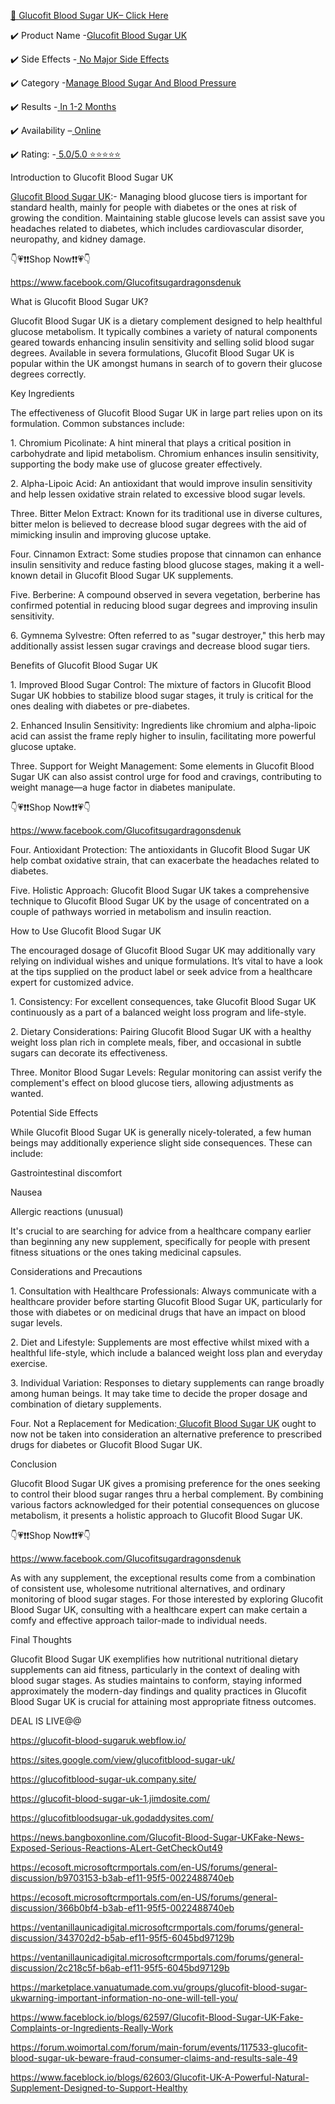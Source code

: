 <p class="zfr3Q CDt4Ke " dir="ltr"><a class="XqQF9c" href="https://besthealthtopic.com/glucofit-blood-sugar-uk-buy" target="_blank"><span class="puwcIf C9DxTc ">🌸&nbsp;</span><span class="puwcIf C9DxTc ">Glucofit Blood Sugar UK&ndash; Click Here</span></a></p>
<p class="zfr3Q CDt4Ke " dir="ltr"><span class="puwcIf C9DxTc ">✔️&nbsp;</span><span class="puwcIf C9DxTc ">Product Name -</span><a class="XqQF9c" href="https://besthealthtopic.com/glucofit-blood-sugar-uk-buy" target="_blank"><span class="puwcIf C9DxTc ">Glucofit Blood Sugar UK</span></a></p>
<p class="zfr3Q CDt4Ke " dir="ltr"><span class="puwcIf C9DxTc ">✔️&nbsp;</span><span class="puwcIf C9DxTc ">Side Effects -</span><a class="XqQF9c" href="https://besthealthtopic.com/glucofit-blood-sugar-uk-buy" target="_blank"><span class="puwcIf C9DxTc ">&nbsp;</span><span class="puwcIf C9DxTc ">No Major Side Effects</span></a></p>
<p class="zfr3Q CDt4Ke " dir="ltr"><span class="puwcIf C9DxTc ">✔️&nbsp;</span><span class="puwcIf C9DxTc ">Category -</span><a class="XqQF9c" href="https://besthealthtopic.com/glucofit-blood-sugar-uk-buy" target="_blank"><span class="puwcIf C9DxTc ">Manage Blood Sugar And Blood Pressure</span></a></p>
<p class="zfr3Q CDt4Ke " dir="ltr"><span class="puwcIf C9DxTc ">✔️&nbsp;</span><span class="puwcIf C9DxTc ">Results -</span><a class="XqQF9c" href="https://besthealthtopic.com/glucofit-blood-sugar-uk-buy" target="_blank"><span class="puwcIf C9DxTc ">&nbsp;</span><span class="puwcIf C9DxTc ">In 1-2 Months</span></a></p>
<p class="zfr3Q CDt4Ke " dir="ltr"><span class="puwcIf C9DxTc ">✔️&nbsp;</span><span class="puwcIf C9DxTc ">Availability &ndash;</span><a class="XqQF9c" href="https://besthealthtopic.com/glucofit-blood-sugar-uk-buy" target="_blank"><span class="puwcIf C9DxTc ">&nbsp;</span><span class="puwcIf C9DxTc ">Online</span></a></p>
<p class="zfr3Q CDt4Ke " dir="ltr"><span class="puwcIf C9DxTc ">✔️&nbsp;</span><span class="puwcIf C9DxTc ">Rating: -</span><a class="XqQF9c" href="https://besthealthtopic.com/glucofit-blood-sugar-uk-buy" target="_blank"><span class="puwcIf C9DxTc ">&nbsp;</span><span class="puwcIf C9DxTc ">5.0/5.0 ⭐⭐⭐⭐⭐</span></a></p>
<p class="zfr3Q CDt4Ke " dir="ltr"><span class="jgG6ef C9DxTc ">Introduction to Glucofit Blood Sugar UK</span></p>
<p class="zfr3Q CDt4Ke " dir="ltr"><a class="XqQF9c" href="https://besthealthtopic.com/glucofit-blood-sugar-uk-buy" target="_blank"><span class="jgG6ef C9DxTc aw5Odc ">Glucofit Blood Sugar UK</span></a><span class="jgG6ef C9DxTc ">:- Managing blood glucose tiers is important for standard health, mainly for people with diabetes or the ones at risk of growing the condition. Maintaining stable glucose levels can assist save you headaches related to diabetes, which includes cardiovascular disorder, neuropathy, and kidney damage.</span></p>
<p class="zfr3Q CDt4Ke " dir="ltr"><span class="jgG6ef C9DxTc ">👇</span><span class="jgG6ef C9DxTc ">💗</span><span class="jgG6ef C9DxTc ">❗❗Shop Now❗❗💗👇</span></p>
<p class="zfr3Q CDt4Ke " dir="ltr"><a class="XqQF9c" href="https://www.facebook.com/Glucofitsugardragonsdenuk" target="_blank"><span class="jgG6ef C9DxTc aw5Odc ">https://www.facebook.com/Glucofitsugardragonsdenuk</span></a></p>
<p class="zfr3Q CDt4Ke " dir="ltr"><span class="jgG6ef C9DxTc ">What is Glucofit Blood Sugar UK?</span></p>
<p class="zfr3Q CDt4Ke " dir="ltr"><span class="jgG6ef C9DxTc ">Glucofit Blood Sugar UK is a dietary complement designed to help healthful glucose metabolism. It typically combines a variety of natural components geared towards enhancing insulin sensitivity and selling solid blood sugar degrees. Available in severa formulations, Glucofit Blood Sugar UK is popular within the UK amongst humans in search of to govern their glucose degrees correctly.</span></p>
<p class="zfr3Q CDt4Ke " dir="ltr"><span class="jgG6ef C9DxTc ">Key Ingredients</span></p>
<p class="zfr3Q CDt4Ke " dir="ltr"><span class="jgG6ef C9DxTc ">The effectiveness of Glucofit Blood Sugar UK in large part relies upon on its formulation. Common substances include:</span></p>
<p class="zfr3Q CDt4Ke " dir="ltr"><span class="jgG6ef C9DxTc ">1. Chromium Picolinate: A hint mineral that plays a critical position in carbohydrate and lipid metabolism. Chromium enhances insulin sensitivity, supporting the body make use of glucose greater effectively.</span></p>
<p class="zfr3Q CDt4Ke " dir="ltr"><span class="jgG6ef C9DxTc ">2. Alpha-Lipoic Acid: An antioxidant that would improve insulin sensitivity and help lessen oxidative strain related to excessive blood sugar levels.</span></p>
<p class="zfr3Q CDt4Ke " dir="ltr"><span class="jgG6ef C9DxTc ">Three. Bitter Melon Extract: Known for its traditional use in diverse cultures, bitter melon is believed to decrease blood sugar degrees with the aid of mimicking insulin and improving glucose uptake.</span></p>
<p class="zfr3Q CDt4Ke " dir="ltr"><span class="jgG6ef C9DxTc ">Four. Cinnamon Extract: Some studies propose that cinnamon can enhance insulin sensitivity and reduce fasting blood glucose stages, making it a well-known detail in Glucofit Blood Sugar UK supplements.</span></p>
<p class="zfr3Q CDt4Ke " dir="ltr"><span class="jgG6ef C9DxTc ">Five. Berberine: A compound observed in severa vegetation, berberine has confirmed potential in reducing blood sugar degrees and improving insulin sensitivity.</span></p>
<p class="zfr3Q CDt4Ke " dir="ltr"><span class="jgG6ef C9DxTc ">6. Gymnema Sylvestre: Often referred to as "sugar destroyer," this herb may additionally assist lessen sugar cravings and decrease blood sugar tiers.</span></p>
<p class="zfr3Q CDt4Ke " dir="ltr"><span class="jgG6ef C9DxTc ">Benefits of Glucofit Blood Sugar UK</span></p>
<p class="zfr3Q CDt4Ke " dir="ltr"><span class="jgG6ef C9DxTc ">1. Improved Blood Sugar Control: The mixture of factors in Glucofit Blood Sugar UK hobbies to stabilize blood sugar stages, it truly is critical for the ones dealing with diabetes or pre-diabetes.</span></p>
<p class="zfr3Q CDt4Ke " dir="ltr"><span class="jgG6ef C9DxTc ">2. Enhanced Insulin Sensitivity: Ingredients like chromium and alpha-lipoic acid can assist the frame reply higher to insulin, facilitating more powerful glucose uptake.</span></p>
<p class="zfr3Q CDt4Ke " dir="ltr"><span class="jgG6ef C9DxTc ">Three. Support for Weight Management: Some elements in Glucofit Blood Sugar UK can also assist control urge for food and cravings, contributing to weight manage&mdash;a huge factor in diabetes manipulate.</span></p>
<p class="zfr3Q CDt4Ke " dir="ltr"><span class="jgG6ef C9DxTc ">👇💗❗❗Shop Now❗❗💗👇</span></p>
<p class="zfr3Q CDt4Ke " dir="ltr"><a class="XqQF9c" href="https://www.facebook.com/Glucofitsugardragonsdenuk" target="_blank"><span class="jgG6ef C9DxTc aw5Odc ">https://www.facebook.com/Glucofitsugardragonsdenuk</span></a></p>
<p class="zfr3Q CDt4Ke " dir="ltr"><span class="jgG6ef C9DxTc ">Four. Antioxidant Protection: The antioxidants in Glucofit Blood Sugar UK help combat oxidative strain, that can exacerbate the headaches related to diabetes.</span></p>
<p class="zfr3Q CDt4Ke " dir="ltr"><span class="jgG6ef C9DxTc ">Five. Holistic Approach: Glucofit Blood Sugar UK takes a comprehensive technique to Glucofit Blood Sugar UK by the usage of concentrated on a couple of pathways worried in metabolism and insulin reaction.</span></p>
<p class="zfr3Q CDt4Ke " dir="ltr"><span class="jgG6ef C9DxTc ">How to Use Glucofit Blood Sugar UK</span></p>
<p class="zfr3Q CDt4Ke " dir="ltr"><span class="jgG6ef C9DxTc ">The encouraged dosage of Glucofit Blood Sugar UK may additionally vary relying on individual wishes and unique formulations. It&rsquo;s vital to have a look at the tips supplied on the product label or seek advice from a healthcare expert for customized advice.</span></p>
<p class="zfr3Q CDt4Ke " dir="ltr"><span class="jgG6ef C9DxTc ">1. Consistency: For excellent consequences, take Glucofit Blood Sugar UK continuously as a part of a balanced weight loss program and life-style.</span></p>
<p class="zfr3Q CDt4Ke " dir="ltr"><span class="jgG6ef C9DxTc ">2. Dietary Considerations: Pairing Glucofit Blood Sugar UK with a healthy weight loss plan rich in complete meals, fiber, and occasional in subtle sugars can decorate its effectiveness.</span></p>
<p class="zfr3Q CDt4Ke " dir="ltr"><span class="jgG6ef C9DxTc ">Three. Monitor Blood Sugar Levels: Regular monitoring can assist verify the complement's effect on blood glucose tiers, allowing adjustments as wanted.</span></p>
<p class="zfr3Q CDt4Ke " dir="ltr"><span class="jgG6ef C9DxTc ">Potential Side Effects</span></p>
<p class="zfr3Q CDt4Ke " dir="ltr"><span class="jgG6ef C9DxTc ">While Glucofit Blood Sugar UK is generally nicely-tolerated, a few human beings may additionally experience slight side consequences. These can include:</span></p>
<p class="zfr3Q CDt4Ke " dir="ltr"><span class="jgG6ef C9DxTc ">Gastrointestinal discomfort</span></p>
<p class="zfr3Q CDt4Ke " dir="ltr"><span class="jgG6ef C9DxTc ">Nausea</span></p>
<p class="zfr3Q CDt4Ke " dir="ltr"><span class="jgG6ef C9DxTc ">Allergic reactions (unusual)</span></p>
<p class="zfr3Q CDt4Ke " dir="ltr"><span class="jgG6ef C9DxTc ">It's crucial to are searching for advice from a healthcare company earlier than beginning any new supplement, specifically for people with present fitness situations or the ones taking medicinal capsules.</span></p>
<p class="zfr3Q CDt4Ke " dir="ltr"><span class="jgG6ef C9DxTc ">Considerations and Precautions</span></p>
<p class="zfr3Q CDt4Ke " dir="ltr"><span class="jgG6ef C9DxTc ">1. Consultation with Healthcare Professionals: Always communicate with a healthcare provider before starting Glucofit Blood Sugar UK, particularly for those with diabetes or on medicinal drugs that have an impact on blood sugar levels.</span></p>
<p class="zfr3Q CDt4Ke " dir="ltr"><span class="jgG6ef C9DxTc ">2. Diet and Lifestyle: Supplements are most effective whilst mixed with a healthful life-style, which include a balanced weight loss plan and everyday exercise.</span></p>
<p class="zfr3Q CDt4Ke " dir="ltr"><span class="jgG6ef C9DxTc ">3. Individual Variation: Responses to dietary supplements can range broadly among human beings. It may take time to decide the proper dosage and combination of dietary supplements.</span></p>
<p class="zfr3Q CDt4Ke " dir="ltr"><span class="jgG6ef C9DxTc ">Four. Not a Replacement for Medication:</span><a class="XqQF9c" href="https://besthealthtopic.com/glucofit-blood-sugar-uk-buy" target="_blank"><span class="jgG6ef C9DxTc ">&nbsp;</span><span class="jgG6ef C9DxTc aw5Odc ">Glucofit Blood Sugar UK</span></a><span class="jgG6ef C9DxTc ">&nbsp;ought to now not be taken into consideration an alternative preference to prescribed drugs for diabetes or Glucofit Blood Sugar UK.</span></p>
<p class="zfr3Q CDt4Ke " dir="ltr"><span class="jgG6ef C9DxTc ">Conclusion</span></p>
<p class="zfr3Q CDt4Ke " dir="ltr"><span class="jgG6ef C9DxTc ">Glucofit Blood Sugar UK gives a promising preference for the ones seeking to control their blood sugar ranges thru a herbal complement. By combining various factors acknowledged for their potential consequences on glucose metabolism, it presents a holistic approach to Glucofit Blood Sugar UK.</span></p>
<p class="zfr3Q CDt4Ke " dir="ltr"><span class="jgG6ef C9DxTc ">👇💗❗❗Shop Now❗❗💗👇</span></p>
<p class="zfr3Q CDt4Ke " dir="ltr"><a class="XqQF9c" href="https://www.facebook.com/Glucofitsugardragonsdenuk" target="_blank"><span class="jgG6ef C9DxTc aw5Odc ">https://www.facebook.com/Glucofitsugardragonsdenuk</span></a></p>
<p class="zfr3Q CDt4Ke " dir="ltr"><span class="jgG6ef C9DxTc ">As with any supplement, the exceptional results come from a combination of consistent use, wholesome nutritional alternatives, and ordinary monitoring of blood sugar stages. For those interested by exploring Glucofit Blood Sugar UK, consulting with a healthcare expert can make certain a comfy and effective approach tailor-made to individual needs.</span></p>
<p class="zfr3Q CDt4Ke " dir="ltr"><span class="jgG6ef C9DxTc ">Final Thoughts</span></p>
<p class="zfr3Q CDt4Ke " dir="ltr"><span class="jgG6ef C9DxTc ">Glucofit Blood Sugar UK exemplifies how nutritional nutritional dietary supplements can aid fitness, particularly in the context of dealing with blood sugar stages. As studies maintains to conform, staying informed approximately the modern-day findings and quality practices in Glucofit Blood Sugar UK is crucial for attaining most appropriate fitness outcomes.</span></p>
<p class="zfr3Q CDt4Ke " dir="ltr"><span class="puwcIf C9DxTc ">DEAL IS LIVE@@</span></p>
<p class="zfr3Q CDt4Ke " dir="ltr"><a class="XqQF9c" href="https://glucofit-blood-sugaruk.webflow.io/" target="_blank"><span class="puwcIf C9DxTc aw5Odc ">https://glucofit-blood-sugaruk.webflow.io/</span></a></p>
<p class="zfr3Q CDt4Ke " dir="ltr"><a class="XqQF9c" href="https://sites.google.com/view/glucofitblood-sugar-uk/" target="_blank"><span class="puwcIf C9DxTc aw5Odc ">https://sites.google.com/view/glucofitblood-sugar-uk/</span></a></p>
<p class="zfr3Q CDt4Ke " dir="ltr"><a class="XqQF9c" href="https://glucofitblood-sugar-uk.company.site/" target="_blank"><span class="puwcIf C9DxTc aw5Odc ">https://glucofitblood-sugar-uk.company.site/</span></a></p>
<p class="zfr3Q CDt4Ke " dir="ltr"><a class="XqQF9c" href="https://glucofit-blood-sugar-uk-1.jimdosite.com/" target="_blank"><span class="puwcIf C9DxTc aw5Odc ">https://glucofit-blood-sugar-uk-1.jimdosite.com/</span></a></p>
<p class="zfr3Q CDt4Ke " dir="ltr"><a class="XqQF9c" href="https://glucofitbloodsugar-uk.godaddysites.com/" target="_blank"><span class="puwcIf C9DxTc aw5Odc ">https://glucofitbloodsugar-uk.godaddysites.com/</span></a></p>
<p class="zfr3Q CDt4Ke " dir="ltr"><a class="XqQF9c" href="https://news.bangboxonline.com/Glucofit-Blood-Sugar-UKFake-News-Exposed-Serious-Reactions-ALert-GetCheckOut49" target="_blank"><span class="puwcIf C9DxTc aw5Odc ">https://news.bangboxonline.com/Glucofit-Blood-Sugar-UKFake-News-Exposed-Serious-Reactions-ALert-GetCheckOut49</span></a></p>
<p class="zfr3Q CDt4Ke " dir="ltr"><a class="XqQF9c" href="https://ecosoft.microsoftcrmportals.com/en-US/forums/general-discussion/b9703153-b3ab-ef11-95f5-0022488740eb" target="_blank"><span class="puwcIf C9DxTc aw5Odc ">https://ecosoft.microsoftcrmportals.com/en-US/forums/general-discussion/b9703153-b3ab-ef11-95f5-0022488740eb</span></a></p>
<p class="zfr3Q CDt4Ke " dir="ltr"><a class="XqQF9c" href="https://ecosoft.microsoftcrmportals.com/en-US/forums/general-discussion/366b0bf4-b3ab-ef11-95f5-0022488740eb" target="_blank"><span class="puwcIf C9DxTc aw5Odc ">https://ecosoft.microsoftcrmportals.com/en-US/forums/general-discussion/366b0bf4-b3ab-ef11-95f5-0022488740eb</span></a></p>
<p class="zfr3Q CDt4Ke " dir="ltr"><a class="XqQF9c" href="https://ventanillaunicadigital.microsoftcrmportals.com/forums/general-discussion/343702d2-b5ab-ef11-95f5-6045bd97129b" target="_blank"><span class="puwcIf C9DxTc aw5Odc ">https://ventanillaunicadigital.microsoftcrmportals.com/forums/general-discussion/343702d2-b5ab-ef11-95f5-6045bd97129b</span></a></p>
<p class="zfr3Q CDt4Ke " dir="ltr"><a class="XqQF9c" href="https://ventanillaunicadigital.microsoftcrmportals.com/forums/general-discussion/2c218c5f-b6ab-ef11-95f5-6045bd97129b" target="_blank"><span class="puwcIf C9DxTc aw5Odc ">https://ventanillaunicadigital.microsoftcrmportals.com/forums/general-discussion/2c218c5f-b6ab-ef11-95f5-6045bd97129b</span></a></p>
<p class="zfr3Q CDt4Ke " dir="ltr"><a class="XqQF9c" href="https://marketplace.vanuatumade.com.vu/groups/glucofit-blood-sugar-ukwarning-important-information-no-one-will-tell-you/" target="_blank"><span class="puwcIf C9DxTc aw5Odc ">https://marketplace.vanuatumade.com.vu/groups/glucofit-blood-sugar-ukwarning-important-information-no-one-will-tell-you/</span></a></p>
<p class="zfr3Q CDt4Ke " dir="ltr"><a class="XqQF9c" href="https://www.faceblock.io/blogs/62597/Glucofit-Blood-Sugar-UK-Fake-Complaints-or-Ingredients-Really-Work" target="_blank"><span class="puwcIf C9DxTc aw5Odc ">https://www.faceblock.io/blogs/62597/Glucofit-Blood-Sugar-UK-Fake-Complaints-or-Ingredients-Really-Work</span></a></p>
<p class="zfr3Q CDt4Ke " dir="ltr"><a class="XqQF9c" href="https://forum.woimortal.com/forum/main-forum/events/117533-glucofit-blood-sugar-uk-beware-fraud-consumer-claims-and-results-sale-49" target="_blank"><span class="puwcIf C9DxTc aw5Odc ">https://forum.woimortal.com/forum/main-forum/events/117533-glucofit-blood-sugar-uk-beware-fraud-consumer-claims-and-results-sale-49</span></a></p>
<p class="zfr3Q CDt4Ke " dir="ltr"><a class="XqQF9c" href="https://www.faceblock.io/blogs/62603/Glucofit-UK-A-Powerful-Natural-Supplement-Designed-to-Support-Healthy" target="_blank"><span class="puwcIf C9DxTc aw5Odc ">https://www.faceblock.io/blogs/62603/Glucofit-UK-A-Powerful-Natural-Supplement-Designed-to-Support-Healthy</span></a></p>
